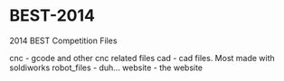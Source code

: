 BEST-2014
=========

2014 BEST Competition Files

cnc - gcode and other cnc related files
cad - cad files. Most made with soldiworks
robot_files - duh...
website - the website


